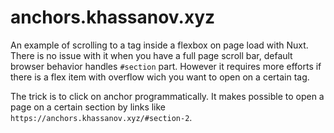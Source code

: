 # anchors.khassanov.xyz

An example of scrolling to a tag inside a flexbox on page load with Nuxt.
There is no issue with it when you have a full page scroll bar, default browser behavior handles `#section` part.
However it requires more efforts if there is a flex item with overflow wich you want to open on a certain tag.

The trick is to click on anchor programmatically.
It makes possible to open a page on a certain section by links like `https://anchors.khassanov.xyz/#section-2`.
